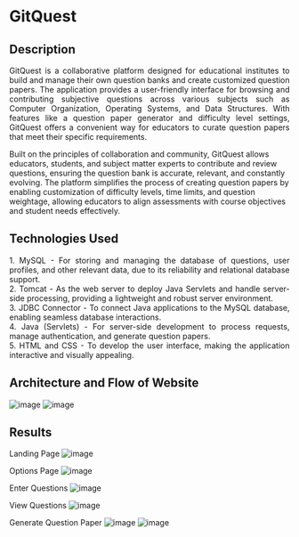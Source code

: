 # GitQuest

## Description
<p align="justify">GitQuest is a collaborative platform designed for educational institutes to build and manage their own question banks and create customized question papers. The application provides a user-friendly interface for browsing and contributing subjective questions across various subjects such as Computer Organization, Operating Systems, and Data Structures. With features like a question paper generator and difficulty level settings, GitQuest offers a convenient way for educators to curate question papers that meet their specific requirements.

Built on the principles of collaboration and community, GitQuest allows educators, students, and subject matter experts to contribute and review questions, ensuring the question bank is accurate, relevant, and constantly evolving. The platform simplifies the process of creating question papers by enabling customization of difficulty levels, time limits, and question weightage, allowing educators to align assessments with course objectives and student needs effectively.</p>

## Technologies Used
<p align="justify">
1. MySQL - For storing and managing the database of questions, user profiles, and other relevant data, due to its reliability and relational database support.<br>
2. Tomcat - As the web server to deploy Java Servlets and handle server-side processing, providing a lightweight and robust server environment.<br>
3. JDBC Connector - To connect Java applications to the MySQL database, enabling seamless database interactions.<br>
4. Java (Servlets) - For server-side development to process requests, manage authentication, and generate question papers.<br>
5. HTML and CSS - To develop the user interface, making the application interactive and visually appealing.
</p>

## Architecture and Flow of Website
![image](https://github.com/user-attachments/assets/d9015117-bebd-4136-809a-69e848d0619c)
![image](https://github.com/user-attachments/assets/ff45917d-0893-4d27-8a25-f39ce5304462)

## Results
Landing Page
![image](https://github.com/user-attachments/assets/3148388a-6d90-4dba-9eef-38a0bb5b77d1)

Options Page
![image](https://github.com/user-attachments/assets/df83e48f-c9a7-4620-a7d0-0b30db5eacce)

Enter Questions
![image](https://github.com/user-attachments/assets/6f35d9a6-860c-4a09-a48a-5c1b16c0e454)

View Questions
![image](https://github.com/user-attachments/assets/b6480465-06a9-46ec-b343-0f2f45d3ded1)

Generate Question Paper
![image](https://github.com/user-attachments/assets/782a8a33-3ceb-4753-be52-103964ee017b)
![image](https://github.com/user-attachments/assets/05d64cf0-1fd8-4c73-9ab9-833cbf646cce)








